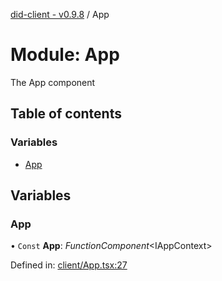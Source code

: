 [did-client - v0.9.8](../README.md) / App

# Module: App

The App component

## Table of contents

### Variables

- [App](app.md#app)

## Variables

### App

• `Const` **App**: *FunctionComponent*<IAppContext\>

Defined in: [client/App.tsx:27](https://github.com/Puzzlepart/did/blob/dev/client/App.tsx#L27)
